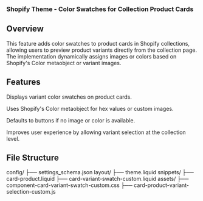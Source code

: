 ### Shopify Theme - Color Swatches for Collection Product Cards


## Overview

This feature adds color swatches to product cards in Shopify collections, allowing users to preview product variants directly from the collection page. The implementation dynamically assigns images or colors based on Shopify's Color metaobject or variant images.


## Features

Displays variant color swatches on product cards.

Uses Shopify's Color metaobject for hex values or custom images.

Defaults to buttons if no image or color is available.

Improves user experience by allowing variant selection at the collection level.


## File Structure

config/
  ├── settings_schema.json
layout/
  ├── theme.liquid
snippets/
  ├── card-product.liquid
  ├── card-variant-swatch-custom.liquid
assets/
  ├── component-card-variant-swatch-custom.css
  ├── card-product-variant-selection-custom.js

